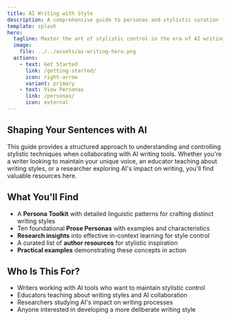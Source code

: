 ```yaml
---
title: AI Writing with Style
description: A comprehensive guide to personas and stylistic curation for AI-assisted writing
template: splash
hero:
  tagline: Master the art of stylistic control in the era of AI writing assistance
  image:
    file: ../../assets/ai-writing-hero.png
  actions:
    - text: Get Started
      link: /getting-started/
      icon: right-arrow
      variant: primary
    - text: View Personas
      link: /personas/
      icon: external
---
```


## Shaping Your Sentences with AI

This guide provides a structured approach to understanding and controlling stylistic techniques when collaborating with AI writing tools. Whether you're a writer looking to maintain your unique voice, an educator teaching about writing styles, or a researcher exploring AI's impact on writing, you'll find valuable resources here.

## What You'll Find

- A **Persona Toolkit** with detailed linguistic patterns for crafting distinct writing styles
- Ten foundational **Prose Personas** with examples and characteristics
- **Research insights** into effective in-context learning for style control
- A curated list of **author resources** for stylistic inspiration
- **Practical examples** demonstrating these concepts in action

## Who Is This For?

- Writers working with AI tools who want to maintain stylistic control
- Educators teaching about writing styles and AI collaboration
- Researchers studying AI's impact on writing processes
- Anyone interested in developing a more deliberate writing style